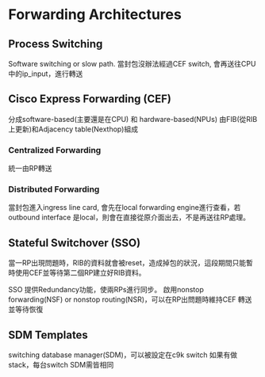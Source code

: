 # Forwarding Architectures

## Process Switching
Software switching or slow path.
當封包沒辦法經過CEF switch, 會再送往CPU中的ip_input，進行轉送


## Cisco Express Forwarding (CEF)
分成software-based(主要還是在CPU) 和 hardware-based(NPUs)
由FIB(從RIB上更新)和Adjacency table(Nexthop)組成


### Centralized Forwarding
統一由RP轉送


### Distributed Forwarding
當封包進入ingress line card, 會先在local forwarding engine進行查看，若outbound interface 是local，則會在直接從原介面出去，不是再送往RP處理。

## Stateful Switchover (SSO)

當一RP出現問題時，RIB的資料就會被reset，造成掉包的狀況，這段期間只能暫時使用CEF並等待第二個RP建立好RIB資料。

SSO 提供Redundancy功能，使兩RPs進行同步。
啟用nonstop forwarding(NSF) or nonstop routing(NSR)，可以在RP出問題時維持CEF 轉送並等待恢復

## SDM Templates

switching database manager(SDM)，可以被設定在c9k switch
如果有做stack，每台switch SDM需皆相同